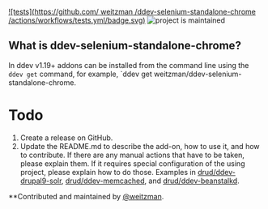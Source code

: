 [![tests](https://github.com/ weitzman /ddev-selenium-standalone-chrome
/actions/workflows/tests.yml/badge.svg)](https://github.com/drud/ddev-addon-template/actions/workflows/tests.yml) ![project is maintained](https://img.shields.io/maintenance/yes/2022.svg)

## What is ddev-selenium-standalone-chrome?

In ddev v1.19+ addons can be installed from the command line using the `ddev get` command, for example, `ddev get  weitzman/ddev-selenium-standalone-chrome.

Todo
========
1. Create a release on GitHub.
2. Update the README.md to describe the add-on, how to use it, and how to contribute. If there are any manual actions that have to be taken, please explain them. If it requires special configuration of the using project, please explain how to do those. Examples in [drud/ddev-drupal9-solr](https://github.com/drud/ddev-drupal9-solr), [drud/ddev-memcached](github.com/drud/ddev-memcached), and [drud/ddev-beanstalkd](https://github.com/drud/ddev-beanstalkd).

**Contributed and maintained by [@weitzman](https://github.com/weitzman).


